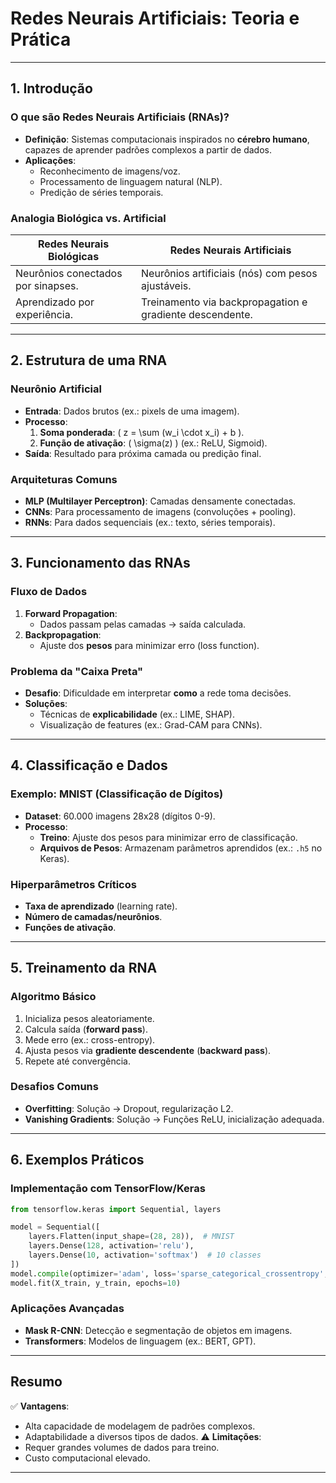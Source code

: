# Redes Neurais Artificiais: Teoria e Prática

---

## **1. Introdução**

### **O que são Redes Neurais Artificiais (RNAs)?**

- **Definição**: Sistemas computacionais inspirados no **cérebro humano**, capazes de aprender padrões complexos a partir de dados.
- **Aplicações**:
  - Reconhecimento de imagens/voz.
  - Processamento de linguagem natural (NLP).
  - Predição de séries temporais.

### **Analogia Biológica vs. Artificial**

| **Redes Neurais Biológicas**       | **Redes Neurais Artificiais**                            |
| ---------------------------------- | -------------------------------------------------------- |
| Neurônios conectados por sinapses. | Neurônios artificiais (nós) com pesos ajustáveis.        |
| Aprendizado por experiência.       | Treinamento via backpropagation e gradiente descendente. |

---

## **2. Estrutura de uma RNA**

### **Neurônio Artificial**

- **Entrada**: Dados brutos (ex.: pixels de uma imagem).
- **Processo**:
  1. **Soma ponderada**: \( z = \sum (w_i \cdot x_i) + b \).
  2. **Função de ativação**: \( \sigma(z) \) (ex.: ReLU, Sigmoid).
- **Saída**: Resultado para próxima camada ou predição final.

### **Arquiteturas Comuns**

- **MLP (Multilayer Perceptron)**: Camadas densamente conectadas.
- **CNNs**: Para processamento de imagens (convoluções + pooling).
- **RNNs**: Para dados sequenciais (ex.: texto, séries temporais).

---

## **3. Funcionamento das RNAs**

### **Fluxo de Dados**

1. **Forward Propagation**:
   - Dados passam pelas camadas → saída calculada.
2. **Backpropagation**:
   - Ajuste dos **pesos** para minimizar erro (loss function).

### **Problema da "Caixa Preta"**

- **Desafio**: Dificuldade em interpretar **como** a rede toma decisões.
- **Soluções**:
  - Técnicas de **explicabilidade** (ex.: LIME, SHAP).
  - Visualização de features (ex.: Grad-CAM para CNNs).

---

## **4. Classificação e Dados**

### **Exemplo: MNIST (Classificação de Dígitos)**

- **Dataset**: 60.000 imagens 28x28 (dígitos 0-9).
- **Processo**:
  - **Treino**: Ajuste dos pesos para minimizar erro de classificação.
  - **Arquivos de Pesos**: Armazenam parâmetros aprendidos (ex.: `.h5` no Keras).

### **Hiperparâmetros Críticos**

- **Taxa de aprendizado** (learning rate).
- **Número de camadas/neurônios**.
- **Funções de ativação**.

---

## **5. Treinamento da RNA**

### **Algoritmo Básico**

1. Inicializa pesos aleatoriamente.
2. Calcula saída (**forward pass**).
3. Mede erro (ex.: cross-entropy).
4. Ajusta pesos via **gradiente descendente** (**backward pass**).
5. Repete até convergência.

### **Desafios Comuns**

- **Overfitting**: Solução → Dropout, regularização L2.
- **Vanishing Gradients**: Solução → Funções ReLU, inicialização adequada.

---

## **6. Exemplos Práticos**

### **Implementação com TensorFlow/Keras**

```python
from tensorflow.keras import Sequential, layers

model = Sequential([
    layers.Flatten(input_shape=(28, 28)),  # MNIST
    layers.Dense(128, activation='relu'),
    layers.Dense(10, activation='softmax')  # 10 classes
])
model.compile(optimizer='adam', loss='sparse_categorical_crossentropy', metrics=['accuracy'])
model.fit(X_train, y_train, epochs=10)
```

### **Aplicações Avançadas**

- **Mask R-CNN**: Detecção e segmentação de objetos em imagens.
- **Transformers**: Modelos de linguagem (ex.: BERT, GPT).

---

## **Resumo**

✅ **Vantagens**:

- Alta capacidade de modelagem de padrões complexos.
- Adaptabilidade a diversos tipos de dados.
  ⚠️ **Limitações**:
- Requer grandes volumes de dados para treino.
- Custo computacional elevado.

---
